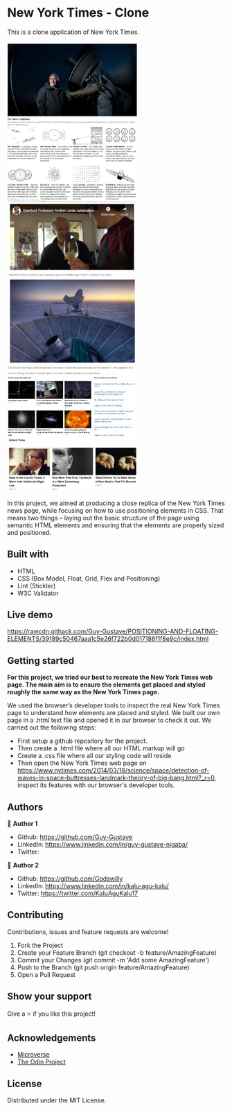
# New York Times - Clone

This is a clone application of New York Times.
<br>
<br>
<img src="assets/sample1.PNG" width="300"> 
<img src="assets/sample2.PNG" width="300"> 
<img src="assets/sample3.PNG" width="300"> 
<img src="assets/sample4.PNG" width="300">
<img src="assets/sample5.PNG" width="300">
<img src="assets/sample6.PNG" width="300">
<br>

In this project, we aimed at producing a close replica of the New York Times news page, while focusing on how to use positioning elements in CSS. That means two things – laying out the basic structure of the page using semantic HTML elements and ensuring that the elements are properly sized and positioned.

## Built with
  * HTML 
  * CSS (Box Model, Float, Grid, Flex and Positioning)
  * Lint (Stickler)
  * W3C Validator

## Live demo
https://rawcdn.githack.com/Guy-Gustave/POSITIONING-AND-FLOATING-ELEMENTS/39189c50467aaa1c5e26f722b0d017186f1f8e9c/index.html

## Getting started
**For this project, we tried our best to recreate the New York Times web page. The main aim is to ensure the elements get placed and styled roughly the same way as the New York Times page.**

We used the browser’s developer tools to inspect the real New York Times page to understand how elements are placed and styled.
We built our own page in a .html text file and opened it in our browser to check it out. We carried out the following steps:
  - First setup a github repository for the project.
  - Then create a .html file where all our HTML markup will go
  - Create a .css file where all our styling code will reside
  - Then open the New York Times web page on https://www.nytimes.com/2014/03/18/science/space/detection-of-waves-in-space-buttresses-landmark-theory-of-big-bang.html?_r=0, inspect its features with our browser's developer tools.

## Authors
 :bust_in_silhouette: **Author 1**
 * Github: https://github.com/Guy-Gustave
 * LinkedIn: https://www.linkedin.com/in/guy-gustave-nigaba/
 * Twitter:
 
 :bust_in_silhouette: **Author 2**
 * Github: https://github.com/Godswilly
 * LinkedIn: https://www.linkedin.com/in/kalu-agu-kalu/
 * Twitter: https://twitter.com/KaluAguKalu17

## Contributing
Contributions, issues and feature requests are welcome!

   1. Fork the Project
   2. Create your Feature Branch (git checkout -b feature/AmazingFeature)
   3. Commit your Changes (git commit -m 'Add some AmazingFeature')
   4. Push to the Branch (git push origin feature/AmazingFeature)
   5. Open a Pull Request

## Show your support
Give a :star: if you like this project!

## Acknowledgements
  * [Microverse](https://www.microverse.org/)
  * [The Odin Project](https://www.theodinproject.com/courses/html5-and-css3/lessons/embedding-images-and-video#introduction)

## License
 Distributed under the MIT License.